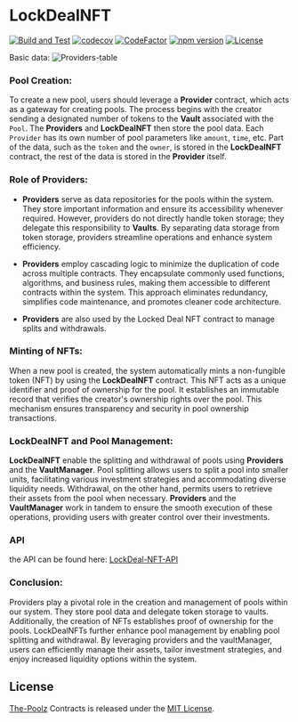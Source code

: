 # LockDealNFT

[![Build and Test](https://github.com/The-Poolz/LockDealNFT/actions/workflows/node.js.yml/badge.svg)](https://github.com/The-Poolz/LockDealNFT/actions/workflows/node.js.yml)
[![codecov](https://codecov.io/gh/The-Poolz/LockDealNFT/branch/master/graph/badge.svg?token=s2B22Bif9x)](https://codecov.io/gh/The-Poolz/LockDealNFT)
[![CodeFactor](https://www.codefactor.io/repository/github/the-poolz/lockdealnft/badge)](https://www.codefactor.io/repository/github/the-poolz/lockdealnft)
[![npm version](https://img.shields.io/npm/v/@poolzfinance/lockdeal-nft/latest.svg)](https://www.npmjs.com/package/@poolzfinance/lockdeal-nft/v/latest)
[![License](https://img.shields.io/badge/License-MIT-blue.svg)](https://github.com/The-Poolz/LockDealNFT/blob/master/LICENSE)

Basic data:
![Providers-table](https://github.com/The-Poolz/LockDealNFT/assets/68740472/bb72b0e9-67da-4658-bb14-07f1997d326d)

### Pool Creation:

To create a new pool, users should leverage a **Provider** contract, which acts as a gateway for creating pools. The process begins with the creator sending a designated number of tokens to the **Vault** associated with the `Pool`. The **Providers** and **LockDealNFT** then store the pool data. Each `Provider` has its own number of pool parameters like `amount`, `time`, etc. Part of the data, such as the `token` and the `owner`, is stored in the **LockDealNFT** contract, the rest of the data is stored in the **Provider** itself.

### Role of Providers:

- **Providers** serve as data repositories for the pools within the system. They store important information and ensure its accessibility whenever required. However, providers do not directly handle token storage; they delegate this responsibility to **Vaults**. By separating data storage from token storage, providers streamline operations and enhance system efficiency.
- **Providers** employ cascading logic to minimize the duplication of code across multiple contracts. They encapsulate commonly used functions, algorithms, and business rules, making them accessible to different contracts within the system. This approach eliminates redundancy, simplifies code maintenance, and promotes cleaner code architecture.

- **Providers** are also used by the Locked Deal NFT contract to manage splits and withdrawals.

### Minting of NFTs:

When a new pool is created, the system automatically mints a non-fungible token (NFT) by using the **LockDealNFT** contract. This NFT acts as a unique identifier and proof of ownership for the pool. It establishes an immutable record that verifies the creator's ownership rights over the pool. This mechanism ensures transparency and security in pool ownership transactions.

### LockDealNFT and Pool Management:

**LockDealNFT** enable the splitting and withdrawal of pools using **Providers** and the **VaultManager**. Pool splitting allows users to split a pool into smaller units, facilitating various investment strategies and accommodating diverse liquidity needs. Withdrawal, on the other hand, permits users to retrieve their assets from the pool when necessary. **Providers** and the **VaultManager** work in tandem to ensure the smooth execution of these operations, providing users with greater control over their investments.

### API

the API can be found here: [LockDeal-NFT-API](https://github.com/The-Poolz/LockDeal-NFT-API)

### Conclusion:

Providers play a pivotal role in the creation and management of pools within our system. They store pool data and delegate token storage to vaults. Additionally, the creation of NFTs establishes proof of ownership for the pools. LockDealNFTs further enhance pool management by enabling pool splitting and withdrawal. By leveraging providers and the vaultManager, users can efficiently manage their assets, tailor investment strategies, and enjoy increased liquidity options within the system.

## License

[The-Poolz](https://poolz.finance/) Contracts is released under the [MIT License](https://github.com/The-Poolz/LockDealNFT/blob/master/LICENSE).
